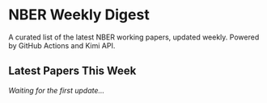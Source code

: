 # NBER Weekly Digest

A curated list of the latest NBER working papers, updated weekly. Powered by GitHub Actions and Kimi API.

## Latest Papers This Week

<!-- NBER_PAPERS_START -->
*Waiting for the first update...*
<!-- NBER_PAPERS_END -->
